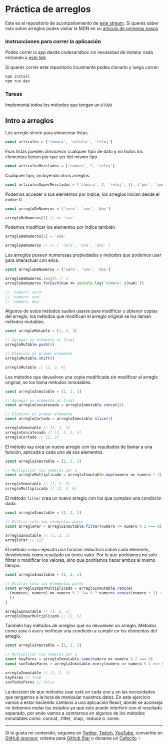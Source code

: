 # Práctica de arreglos
Este es el repositorio de acompañamiento de [este stream](https://www.youtube.com/watch?v=kX1HKn9yk0g). Si querés saber más sobre arreglos podes visitar la MDN en su [artículo de primeros pasos](https://developer.mozilla.org/es/docs/Learn/JavaScript/First_steps/Arrays)

### Instrucciones para correr la aplicación
Podés correr la app desde codesandbox sin necesidad de instalar nada entrando a [este link](https://codesandbox.io/s/github/goncy/array-methods)

Si querés correr este repositorio localmente podes clonarlo y luego correr:
```bash
npm install
npm run dev
```

### Tareas
Implementá todos los métodos que tengan un `@TODO`

## Intro a arreglos

Los arreglo sirven para almacenar listas.
```js
const articulos = ['cámara', 'celular', 'reloj']
```

Esas listas pueden almacenar cualquier tipo de dato y no todos los elementos tienen por que ser del mismo tipo.
```js
const articulosMezclados = ['cámara', 2, 'reloj']
```

Cualquier tipo, incluyendo otros arreglos.
```js
const articulosSuperMezclados = ['cámara', 2, 'reloj', [], ['por', 'que', '?']]
```

Podemos acceder a sus elementos por índice, los arreglos inician desde el índice 0.
```js
const arregloDeNumeros = ['cero', 'uno', 'dos']

arregloDeNumeros[1] // => 'uno'
```

Podemos modificar los elementos por índice también
```js
arregloDeNumeros[1] = 'one'

arregloDeNumeros // => [ 'cero', 'one', 'dos' ]
```

Los arreglos poseen numerosas propiedades y métodos que podemos usar para interactuar con ellos.

```js
const arregloDeNumeros = ['cero', 'uno', 'dos']

arregloDeNumeros.length // 3
arregloDeNumeros.forEach(num => console.log(`número: ${num}`))

// 'número: cero'
// 'número: uno'
// 'número: dos'
```

Algunos de estos métodos suelen usarse para modificar u obtener copias del arreglo, los métodos que modifican el arreglo original se los llaman métodos mutables.

```js
const arregloMutable = [1, 2, 3]

// Agregar un elemento al final
arregloMutable.push(4)

// Eliminar el primer elemento
arregloMutable.shift()

arregloMutable // [2, 3, 4]
```

Los métodos que devuelven una copia modificada sin modificar el arreglo original, se los llama métodos inmutables.

```js
const arregloInmutable = [1, 2, 3]

// Agregar un elemento al final
const arregloConcatenado = arregloInmutable.concat(4)

// Eliminar el primer elemento
const arregloCortado = arregloInmutable.slice(1)

arregloInmutable // [1, 2, 3]
arregloConcatenado // [1, 2, 3, 4]
arregloCortado // [2, 3]
```

El método `map` crea un nuevo arreglo con los resultados de llamar a una función, aplicada a cada uno de sus elementos.
```js
const arregloInmutable = [1, 2, 3]

// Multiplicar los números por 2
const arregloMultiplicado = arregloInmutable.map(numero => numero * 2)

arregloInmutable // [1, 2, 3]
arregloMultiplicado // [2, 4, 6]
```

El método `filter` crea un nuevo arreglo con los que cumplan una condición dada.
```js
const arregloInmutable = [1, 2, 3]

// Filtrar solo los elementos pares
const arregloPar = arregloInmutable.filter(numero => numero % 2 === 0)

arregloInmutable // [1, 2, 3]
arregloPar // [2]
```

El método `reduce` ejecuta una función reductora sobre cada elemento, devolviendo como resultado un único valor. Por lo que podríamos no solo filtrar o modificar los valores, sino que podríamos hacer ambos al mismo tiempo.
```js
const arregloInmutable = [1, 2, 3]

// Filtrar solo los elementos pares
const arregloImparMultiplicado = arregloInmutable.reduce(
  (numeros, numero) => numero % 2 !== 0 ? numeros.concat(numero * 2) : numeros,
  []
)

arregloInmutable // [1, 2, 3]
arregloImparMultiplicado // [2, 6]
```

También hay métodos de arreglos que no devuelven un arreglo. Métodos como `some` o `every` verifican una condición a cumplir en los elementos del arreglo.
```js
const arregloInmutable = [1, 2, 3]

// Multiplicar los números por 2
const hayPares = arregloInmutable.some(numero => numero % 2 === 0)
const sonTodosPares = arregloInmutable.every(numero => numero % 2 === 0)

arregloInmutable // [1, 2, 3]
hayPares // true
sonTodosPares // false
```

La decisión de que métodos usar está en cada uno y en las necesidades que tengamos a la hora de manipular nuestros datos. En este ejercicio vamos a estar haciendo cambios a una aplicación React, donde se aconseja no debemos mutar los estados ya que esto puede interferir con el resultado esperado, por ende vamos a centrarnos en algunos de los métodos inmutables como .concat, .filter, .map, .reduce o .some.

---
Si te gusta mi contenido, seguime en [Twitter](https://twitter.gonzalopozzo.com), [Twitch](https://twitch.gonzalopozzo.com), [YouTube](https://youtube.gonzalopozzo.com), convertite en [GitHub sponsor](https://github.com/sponsors/goncy), votame para [Github Star](https://stars.github.com/) o doname un [Cafecito](https://cafecito.gonzalopozzo.com) ✨
